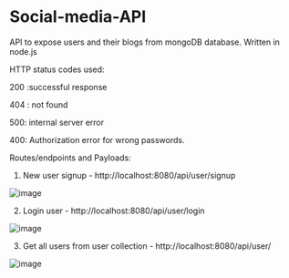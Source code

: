 # Social-media-API
API to expose users and their blogs from mongoDB database. Written in node.js

HTTP status codes used:

200 :successful response

404 : not found

500: internal server error

400: Authorization error for wrong passwords.

Routes/endpoints and Payloads:


1) New user signup - http://localhost:8080/api/user/signup

![image](https://github.com/CodeProjectsHub/Social-media-API/assets/126147374/0e8beb9b-635f-4612-abe0-4df220811834)

2) Login user - http://localhost:8080/api/user/login

![image](https://github.com/CodeProjectsHub/Social-media-API/assets/126147374/8928e668-0614-4251-b424-cfd259ae5763)

3) Get all users from user collection - http://localhost:8080/api/user/

![image](https://github.com/CodeProjectsHub/Social-media-API/assets/126147374/ceebfade-fc3e-46d9-b26b-478276903c4d)





